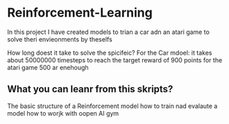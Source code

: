 # Reinforcement-Learning
In this project I have created models to trian  a car adn an atari game to solve theri envieonments by theselfs

How long doest it take to solve the spicifeic?
For the Car mdoel: it takes about 50000000 timesteps to reach the target reward of 900 points
for the atari game 500 ar enehough

## What you can leanr from this skripts?
The basic structure of a Reinforcement model
how to train nad evalaute a model
how to worjk with oopen AI gym
